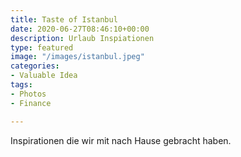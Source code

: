 ```yaml
---
title: Taste of Istanbul
date: 2020-06-27T08:46:10+00:00
description: Urlaub Inspiationen
type: featured
image: "/images/istanbul.jpeg"
categories:
- Valuable Idea
tags:
- Photos
- Finance

---
```

Inspirationen die wir mit nach Hause gebracht haben.